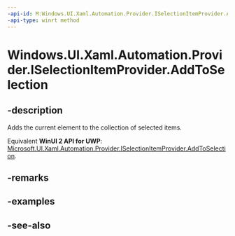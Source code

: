 ```yaml
---
-api-id: M:Windows.UI.Xaml.Automation.Provider.ISelectionItemProvider.AddToSelection
-api-type: winrt method
---
```


<!-- Method syntax
public void AddToSelection()
-->

# Windows.UI.Xaml.Automation.Provider.ISelectionItemProvider.AddToSelection

## -description
Adds the current element to the collection of selected items.

Equivalent **WinUI 2 API for UWP**: [Microsoft.UI.Xaml.Automation.Provider.ISelectionItemProvider.AddToSelection](/windows/winui/api/microsoft.ui.xaml.automation.provider.iselectionitemprovider.addtoselection).

## -remarks

## -examples

## -see-also

